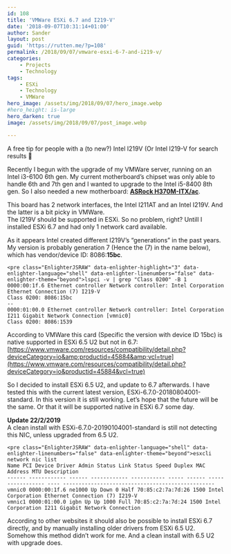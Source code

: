 ```yaml
---
id: 108
title: 'VMWare ESXi 6.7 and I219-V'
date: '2018-09-07T10:31:14+01:00'
author: Sander
layout: post
guid: 'https://rutten.me/?p=108'
permalink: /2018/09/07/vmware-esxi-6-7-and-i219-v/
categories:
    - Projects
    - Technology
tags:
    - ESXi
    - Technology
    - VMWare
hero_image: /assets/img/2018/09/07/hero_image.webp
#hero_height: is-large
hero_darken: true
image: /assets/img/2018/09/07/post_image.webp

---
```


A free tip for people with a (to new?) Intel I219V (Or Intel I219-V for search results 🙂

Recently I begun with the upgrade of my VMWare server, running on an Intel i3-6100 6th gen. My current motherboard’s chipset was only able to handle 6th and 7th gen and I wanted to upgrade to the Intel i5-8400 8th gen. So I also needed a new motherboard: **[ASRock H370M-ITX/ac](https://www.asrock.com/mb/Intel/H370M-ITXac/index.asp)**.

This board has 2 network interfaces, the Intel I211AT and an Intel I219V. And the latter is a bit picky in VMWare.  
The I219V should be supported in ESXi. So no problem, right? Untill I installed ESXi 6.7 and had only 1 network card available.

As it appears Intel created different I219V’s “generations” in the past years. My version is probably generation 7 (Hence the (7) in the name below), which has vendor/device ID: 8086:**15bc**.

```
<pre class="EnlighterJSRAW" data-enlighter-highlight="3" data-enlighter-language="shell" data-enlighter-linenumbers="false" data-enlighter-theme="beyond">lspci -v | grep "Class 0200" -B 1
0000:00:1f.6 Ethernet controller Network controller: Intel Corporation Ethernet Connection (7) I219-V
Class 0200: 8086:15bc
--
0000:01:00.0 Ethernet controller Network controller: Intel Corporation I211 Gigabit Network Connection [vmnic0]
Class 0200: 8086:1539
```

According to VMWare this card (Specific the version with device ID 15bc) is native supported in ESXi 6.5 U2 but not in 6.7:  
[https://www.vmware.com/resources/compatibility/detail.php?deviceCategory=io&amp;productid=45884&amp;vcl=true](https://www.vmware.com/resources/compatibility/detail.php?deviceCategory=io&productid=45884&vcl=true)

So I decided to install ESXi 6.5 U2, and update to 6.7 afterwards. I have tested this with the current latest version, ESXi-6.7.0-20180804001-standard. In this version it is still working. Let’s hope that the future will be the same. Or that it will be supported native in ESXi 6.7 some day.

**Update 22/2/2019**  
A clean install with ESXi-6.7.0-20190104001-standard is still not detecting this NIC, unless upgraded from 6.5 U2.

```
<pre class="EnlighterJSRAW" data-enlighter-language="shell" data-enlighter-linenumbers="false" data-enlighter-theme="beyond">esxcli network nic list
Name PCI Device Driver Admin Status Link Status Speed Duplex MAC Address MTU Description
------ ------------ ------ ------------ ----------- ----- ------ ----------------- ---- -------------------------------------------------
vmnic0 0000:00:1f.6 ne1000 Up Down 0 Half 70:85:c2:7a:7d:26 1500 Intel Corporation Ethernet Connection (7) I219-V
vmnic1 0000:01:00.0 igbn Up Up 1000 Full 70:85:c2:7a:7d:24 1500 Intel Corporation I211 Gigabit Network Connection
```

According to other websites it should also be possible to install ESXi 6.7 directly, and by manually installing older drivers from ESXi 6.5 U2. Somehow this method didn’t work for me. And a clean install with 6.5 U2 with upgrade does.
